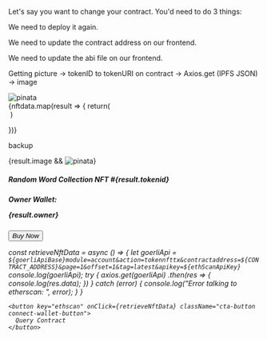 Let's say you want to change your contract. You'd need to do 3 things:

We need to deploy it again.

We need to update the contract address on our frontend.

We need to update the abi file on our frontend.


Getting picture -> tokenID to tokenURI on contract -> Axios.get (IPFS JSON) -> image 

<img className="testingImage" alt="pinata" src="https://gateway.pinata.cloud/ipfs/QmYmNr2NpRYY6Zt2YbqAdibHGGQH2wTJSkqjvDWeYExJeE"/> 


<div className="row items mt-3">
{nftdata.map(result => {
    return(
        <div className="card">
            <div className="image-over">
                <img className="card-img-top" src={result.tokenId.json.image} alt="">
    )

})}

backup

<div className="card">
            <div className="image-over">
              {result.image && <img className="card-img-top" alt="pinata" src={result.image}/>}
            </div>
            <div className="card-caption col-12 p-0">
              <div className="card-body">
                <h5 className="mb-0">Random Word Collection NFT #{result.tokenid}</h5>
                <h5 className="mb-0 mt-2">Owner Wallet:<p>{result.owner}</p></h5>
                <div className="card-botom d-flex justify-content-between">
                  <Button className="btn btn-bordered-white btn-smaller mt-3">
                    <i className="mr-2" />Buy Now
                  </Button>
                </div>
              </div>
            </div>
          </div>

  const retrieveNftData = async () => {
      let goerliApi = `
        ${goerliApiBase}module=account&action=tokennfttx&contractaddress=${CONTRACT_ADDRESS}&page=1&offset=1&tag=latest&apikey=${ethScanApiKey}
      `
      console.log(goerliApi);
        try { 
          axios.get(goerliApi)
         .then(res => {
          console.log(res.data); 
          })
        } catch (error) {
            console.log("Error talking to etherscan: ", error);
        }
}

    <button key="ethscan" onClick={retrieveNftData} className="cta-button connect-wallet-button">
      Query Contract
    </button> 